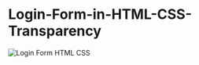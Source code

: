 # Login-Form-in-HTML-CSS-Transparency
![Login Form HTML   CSS](https://github.com/Sina-Darvish/Login-Form-in-HTML-CSS-Transparency/assets/96956110/74eaa879-c5c4-49fe-a887-51f5ba176f08)
